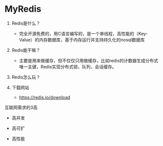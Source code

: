 # MyRedis
1. Redis是什么？
    * 完全开源免费的，用C语言编写的，是一个单线程，高性能的（Key-Value）的内存数据库，基于内存运行并支持持久化的nosql数据库
2. Redis能干嘛？
    * 主要是用来做缓存，但不仅仅只用做缓存，比如redis的计数器生成分布式唯一主键，Redis实现分布式锁，队列，会话缓存。
3. Redis怎么玩？

4. 下载网站
    * https://redis.io/download



互联网需求的3高

- 高并发

- 高可扩

- 高性能




